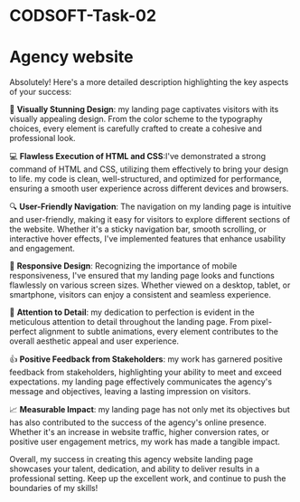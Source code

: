 # CODSOFT-Task-02
# Agency website

Absolutely! Here's a more detailed description highlighting the key aspects of your success:

🎨 **Visually Stunning Design**: my landing page captivates visitors with its visually appealing design. From the color scheme to the typography choices, every element is carefully crafted to create a cohesive and professional look.

💻 **Flawless Execution of HTML and CSS**:I've demonstrated a strong command of HTML and CSS, utilizing them effectively to bring your design to life. my code is clean, well-structured, and optimized for performance, ensuring a smooth user experience across different devices and browsers.

🔍 **User-Friendly Navigation**: The navigation on my landing page is intuitive and user-friendly, making it easy for visitors to explore different sections of the website. Whether it's a sticky navigation bar, smooth scrolling, or interactive hover effects, I've implemented features that enhance usability and engagement.

📱 **Responsive Design**: Recognizing the importance of mobile responsiveness, I've ensured that my landing page looks and functions flawlessly on various screen sizes. Whether viewed on a desktop, tablet, or smartphone, visitors can enjoy a consistent and seamless experience.

🌟 **Attention to Detail**: my dedication to perfection is evident in the meticulous attention to detail throughout the landing page. From pixel-perfect alignment to subtle animations, every element contributes to the overall aesthetic appeal and user experience.

👍 **Positive Feedback from Stakeholders**: my work has garnered positive feedback from stakeholders, highlighting your ability to meet and exceed expectations. my landing page effectively communicates the agency's message and objectives, leaving a lasting impression on visitors.

📈 **Measurable Impact**: my landing page has not only met its objectives but has also contributed to the success of the agency's online presence. Whether it's an increase in website traffic, higher conversion rates, or positive user engagement metrics, my work has made a tangible impact.

Overall, my success in creating this agency website landing page showcases your talent, dedication, and ability to deliver results in a professional setting. Keep up the excellent work, and continue to push the boundaries of my skills!
